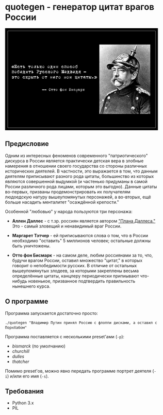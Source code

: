 # quotegen - генератор цитат врагов России

![screenshot](screenshot.png)


## Предисловие

Одним из интересных феноменов современного "патриотического" дискурса
в России является практически детская вера в злобные намерения в
отношении своего государства со стороны различных исторических
деятелей. В частности, это выражается в том, что данным деятелям
приписывают разного рода цитаты, большинство из которых являются
совершенной выдумкой (и частенько придуманы в самой России различного
рода лицами, которым это выгодно). Данные цитаты во-первых, призваны
продемонстрировать их получателям людоедскую натуру вышеупомянутых
персонажей, а во-вторых, ещё больше насадить менталитет "осаждённой
крепости."

Особенной "любовью" у народа пользуются три персонажа:

* **Аллен Даллес** - с т.зр. россиян является автором ["Плана
    Даллеса."](https://ru.wikipedia.org/wiki/%D0%9F%D0%BB%D0%B0%D0%BD_%D0%94%D0%B0%D0%BB%D0%BB%D0%B5%D1%81%D0%B0)
    Это - самый зловещий и ненавидимый враг России.

* **Маргарет Тэтчер** - ей приписываются слова о том, что в России
    необходимо "оставить" 5 миллионов человек; остальные должны быть
    уничтожены.

* **Отто фон Бисмарк** - на самом деле, любим россиянами за то, что,
    будучи врагом России, оставил множество "цитат," в которых говорит
    о непобедимости русских. В отличие от остальных вышеупомянутых
    злодеев, за которыми закреплены весьма определённые цитаты,
    канцлеру периодически припиывают что-нибудь новенькое, призванное
    подтвердить правильность нынешнего курса.


## О программе

Программа запускается достаточно просто:

    ./quotegen "Владимир Путин принял Россию с флоппи дисками, а оставил с ПорнХабом"


Программа поставляется с несколькими preset'ами (`-p`):

* _bismarck_ (по умолчанию)
* _churchill_
* _dulles_
* _thatcher_

Помимо preset'ов, можно явно передать программе портрет деятеля (`-i`)
и/или его имя (`-s`).


## Требования

* Python 3.x
* PIL
